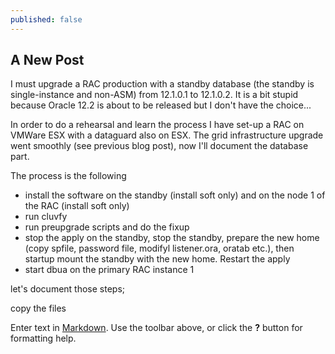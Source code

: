 ```yaml
---
published: false
---
```

## A New Post

I must upgrade a RAC production with a standby database (the standby is single-instance and non-ASM) from 12.1.0.1 to 12.1.0.2. It is a bit stupid because Oracle 12.2 is about to be released but I don't have the choice...

In order to do a rehearsal and learn the process I have set-up a RAC on VMWare ESX with a dataguard also on ESX. The grid infrastructure upgrade went smoothly (see previous blog post), now I'll document the database part.

The process is the following

- install the software on the standby (install soft only) and on the node 1 of the RAC (install soft only)
- run cluvfy
- run preupgrade scripts and do the fixup
- stop the apply on the standby, stop the standby, prepare the new home (copy spfile, password file, modifyl listener.ora, oratab etc.), then startup mount the standby with the new home. Restart the apply
- start dbua on the primary RAC instance 1

let's document those steps;

copy the files 

Enter text in [Markdown](http://daringfireball.net/projects/markdown/). Use the toolbar above, or click the **?** button for formatting help.
